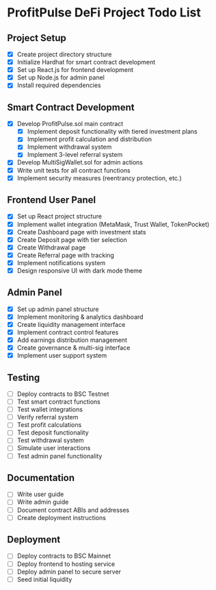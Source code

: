 # ProfitPulse DeFi Project Todo List

## Project Setup
- [x] Create project directory structure
- [x] Initialize Hardhat for smart contract development
- [x] Set up React.js for frontend development
- [x] Set up Node.js for admin panel
- [x] Install required dependencies

## Smart Contract Development
- [x] Develop ProfitPulse.sol main contract
  - [x] Implement deposit functionality with tiered investment plans
  - [x] Implement profit calculation and distribution
  - [x] Implement withdrawal system
  - [x] Implement 3-level referral system
- [x] Develop MultiSigWallet.sol for admin actions
- [x] Write unit tests for all contract functions
- [x] Implement security measures (reentrancy protection, etc.)

## Frontend User Panel
- [x] Set up React project structure
- [x] Implement wallet integration (MetaMask, Trust Wallet, TokenPocket)
- [x] Create Dashboard page with investment stats
- [x] Create Deposit page with tier selection
- [x] Create Withdrawal page
- [x] Create Referral page with tracking
- [x] Implement notifications system
- [x] Design responsive UI with dark mode theme

## Admin Panel
- [x] Set up admin panel structure
- [x] Implement monitoring & analytics dashboard
- [x] Create liquidity management interface
- [x] Implement contract control features
- [x] Add earnings distribution management
- [x] Create governance & multi-sig interface
- [x] Implement user support system

## Testing
- [ ] Deploy contracts to BSC Testnet
- [ ] Test smart contract functions
- [ ] Test wallet integrations
- [ ] Verify referral system
- [ ] Test profit calculations
- [ ] Test deposit functionality
- [ ] Test withdrawal system
- [ ] Simulate user interactions
- [ ] Test admin panel functionality

## Documentation
- [ ] Write user guide
- [ ] Write admin guide
- [ ] Document contract ABIs and addresses
- [ ] Create deployment instructions

## Deployment
- [ ] Deploy contracts to BSC Mainnet
- [ ] Deploy frontend to hosting service
- [ ] Deploy admin panel to secure server
- [ ] Seed initial liquidity
